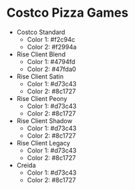 # Costco Pizza Games




- Costco Standard
   - Color 1: #f2c94c
   - Color 2: #f2994a
- Rise Client Blend
   - Color 1: #4794fd
   - Color 2: #47fda0
- Rise Client Satin
   - Color 1: #d73c43
   - Color 2: #8c1727
- Rise Client Peony
   - Color 1: #d73c43
   - Color 2: #8c1727
- Rise Client Shadow
   - Color 1: #d73c43
   - Color 2: #8c1727
- Rise Client Legacy
   - Color 1: #d73c43
   - Color 2: #8c1727
- Creida
   - Color 1: #d73c43
   - Color 2: #8c1727
